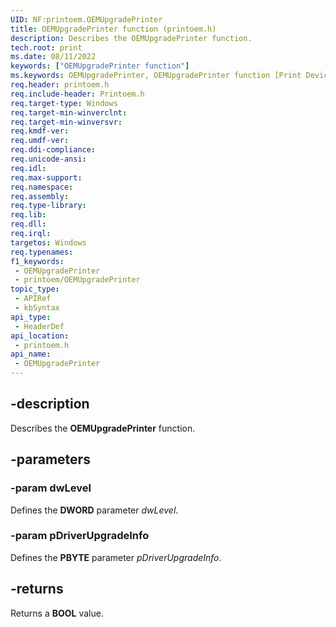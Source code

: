 ```yaml
---
UID: NF:printoem.OEMUpgradePrinter
title: OEMUpgradePrinter function (printoem.h)
description: Describes the OEMUpgradePrinter function.
tech.root: print
ms.date: 08/11/2022
keywords: ["OEMUpgradePrinter function"]
ms.keywords: OEMUpgradePrinter, OEMUpgradePrinter function [Print Devices], print.oemupgradeprinter, print_obsoletefunctions_188db86f-1544-410e-ae88-c15c0e26cc3c.xml, printoem/OEMUpgradePrinter
req.header: printoem.h
req.include-header: Printoem.h
req.target-type: Windows
req.target-min-winverclnt: 
req.target-min-winversvr: 
req.kmdf-ver: 
req.umdf-ver: 
req.ddi-compliance: 
req.unicode-ansi: 
req.idl: 
req.max-support: 
req.namespace: 
req.assembly: 
req.type-library: 
req.lib: 
req.dll: 
req.irql: 
targetos: Windows
req.typenames: 
f1_keywords:
 - OEMUpgradePrinter
 - printoem/OEMUpgradePrinter
topic_type:
 - APIRef
 - kbSyntax
api_type:
 - HeaderDef
api_location:
 - printoem.h
api_name:
 - OEMUpgradePrinter
---
```


## -description

Describes the **OEMUpgradePrinter** function.

## -parameters

### -param dwLevel

Defines the **DWORD** parameter *dwLevel*.

### -param pDriverUpgradeInfo

Defines the **PBYTE** parameter *pDriverUpgradeInfo*.

## -returns

Returns a **BOOL** value.
